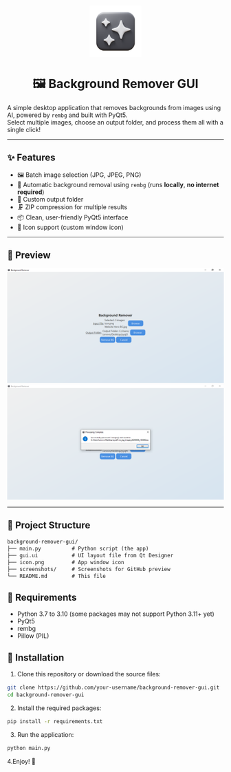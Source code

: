 <p align="center">
  <img src="icon.png" width="120" alt="App Icon"/>
</p>

<h1 align="center">🖼️ Background Remover GUI</h1>

A simple desktop application that removes backgrounds from images using AI, powered by `rembg` and built with PyQt5.  
Select multiple images, choose an output folder, and process them all with a single click!

---

## ✨ Features

- 🖼️ Batch image selection (JPG, JPEG, PNG)  
- 🤖 Automatic background removal using `rembg` (runs **locally**, **no internet required**)  
- 📁 Custom output folder  
- 🗜️ ZIP compression for multiple results  
- 📦 Clean, user-friendly PyQt5 interface  
- 🧊 Icon support (custom window icon)  

---

## 📸 Preview

![UI Preview](screenshots/main_ui1.png)
<br>
![UI Preview](screenshots/main_ui2.png)

---

## 📂 Project Structure

```plaintext
background-remover-gui/
├── main.py          # Python script (the app)
├── gui.ui           # UI layout file from Qt Designer
├── icon.png         # App window icon
├── screenshots/     # Screenshots for GitHub preview
└── README.md        # This file
```

## 🧰 Requirements

- Python 3.7 to 3.10 (some packages may not support Python 3.11+ yet)  
- PyQt5  
- rembg  
- Pillow (PIL)

## 🚀 Installation

1. Clone this repository or download the source files:

```bash
git clone https://github.com/your-username/background-remover-gui.git
cd background-remover-gui
```


2. Install the required packages:
```bash
pip install -r requirements.txt

```
3. Run the application:
```bash
python main.py

```
4.Enjoy! 🎉